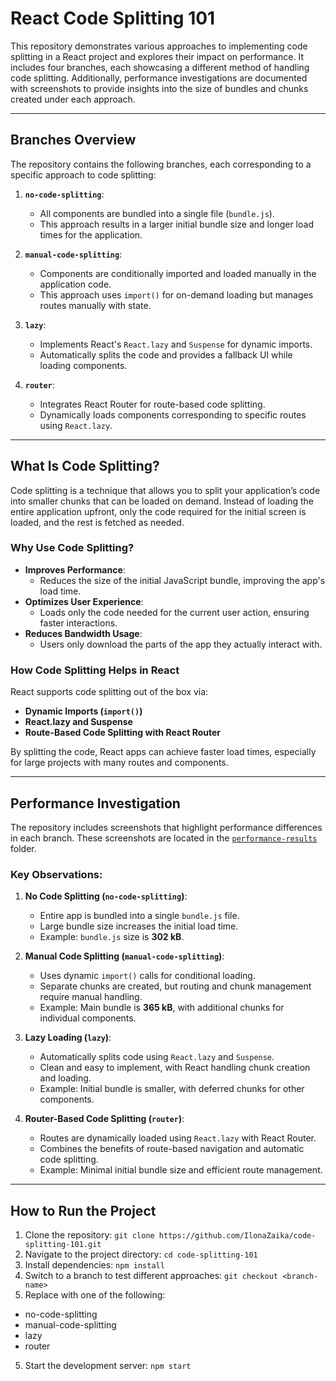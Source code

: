 
# **React Code Splitting 101**

This repository demonstrates various approaches to implementing code splitting in a React project and explores their impact on performance. It includes four branches, each showcasing a different method of handling code splitting. Additionally, performance investigations are documented with screenshots to provide insights into the size of bundles and chunks created under each approach.

---

## **Branches Overview**
The repository contains the following branches, each corresponding to a specific approach to code splitting:

1. **`no-code-splitting`**:
   - All components are bundled into a single file (`bundle.js`).
   - This approach results in a larger initial bundle size and longer load times for the application.

2. **`manual-code-splitting`**:
   - Components are conditionally imported and loaded manually in the application code.
   - This approach uses `import()` for on-demand loading but manages routes manually with state.

3. **`lazy`**:
   - Implements React's `React.lazy` and `Suspense` for dynamic imports.
   - Automatically splits the code and provides a fallback UI while loading components.

4. **`router`**:
   - Integrates React Router for route-based code splitting.
   - Dynamically loads components corresponding to specific routes using `React.lazy`.

---

## **What Is Code Splitting?**
Code splitting is a technique that allows you to split your application’s code into smaller chunks that can be loaded on demand. Instead of loading the entire application upfront, only the code required for the initial screen is loaded, and the rest is fetched as needed.

### **Why Use Code Splitting?**
- **Improves Performance**:
  - Reduces the size of the initial JavaScript bundle, improving the app's load time.
- **Optimizes User Experience**:
  - Loads only the code needed for the current user action, ensuring faster interactions.
- **Reduces Bandwidth Usage**:
  - Users only download the parts of the app they actually interact with.

### **How Code Splitting Helps in React**
React supports code splitting out of the box via:
- **Dynamic Imports (`import()`)**
- **React.lazy and Suspense**
- **Route-Based Code Splitting with React Router**

By splitting the code, React apps can achieve faster load times, especially for large projects with many routes and components.

---

## **Performance Investigation**
The repository includes screenshots that highlight performance differences in each branch. These screenshots are located in the [`performance-results`](https://github.com/IlonaZaika/code-splitting-101/tree/main/performance-results) folder.

### **Key Observations:**
1. **No Code Splitting (`no-code-splitting`)**:
   - Entire app is bundled into a single `bundle.js` file.
   - Large bundle size increases the initial load time.
   - Example: `bundle.js` size is **302 kB**.

2. **Manual Code Splitting (`manual-code-splitting`)**:
   - Uses dynamic `import()` calls for conditional loading.
   - Separate chunks are created, but routing and chunk management require manual handling.
   - Example: Main bundle is **365 kB**, with additional chunks for individual components.

3. **Lazy Loading (`lazy`)**:
   - Automatically splits code using `React.lazy` and `Suspense`.
   - Clean and easy to implement, with React handling chunk creation and loading.
   - Example: Initial bundle is smaller, with deferred chunks for other components.

4. **Router-Based Code Splitting (`router`)**:
   - Routes are dynamically loaded using `React.lazy` with React Router.
   - Combines the benefits of route-based navigation and automatic code splitting.
   - Example: Minimal initial bundle size and efficient route management.

---

## **How to Run the Project**
1. Clone the repository:
   ``git clone https://github.com/IlonaZaika/code-splitting-101.git``
2. Navigate to the project directory:
`cd code-splitting-101`
3. Install dependencies:
`npm install`
4. Switch to a branch to test different approaches:
`git checkout <branch-name>`
5. Replace <branch-name> with one of the following:
- no-code-splitting
- manual-code-splitting
- lazy
- router
5. Start the development server:
`npm start`
